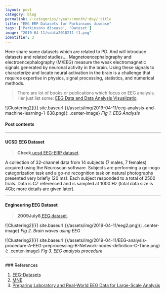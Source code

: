 ```yaml
---
layout: post
category: blog
permalink: /:categories/:year/:month/:day/:title
title: "EEG ERP Datasets for Parkinsons disease"
tags: ['Parkinsons disease', 'Dataset']
image: "2019-04-11/sdata2018211-f1.png"
identifier: 3
---
```

Here share some datasets which are related to PD. And will introduce datasets and related studies….
Magnetoencephalography and electroencephalography (M/EEG) measure the weak electromagnetic signals generated by neuronal activity in the brain. Using these signals to characterize and locate neural activation in the brain is a challenge that requires expertise in physics, signal processing, statistics, and numerical methods.
<!--more-->

<blockquote class="tip">
There are lot of books or publications which focus on EEG analysis. Her just list some: <a href="https://link.springer.com/chapter/10.1007/978-3-540-30547-7_5">
EEG Data and Data Analysis Visualizatio</a>.
</blockquote>

![Clustering2]({{ site.baseurl }}/assets/img/2019-04-11/eeg-analysis-and-machine-learning-1-638.png){: .center-image}
<em class="figure">Fig 1. EEG Analysis</em>

<div class="list-of-contents">
  <h4>Post contents</h4>
  <ul></ul>
</div>

<hr class="with-margin">
<h4 class="header" id="ucsdeeg">UCSD EEG Dataset</h4>
<blockquote class="tip">
<strong>Check</strong><a href="https://sccn.ucsd.edu/~arno/fam2data/publicly_available_EEG_data.html">
ucsd EEG-ERP dataset</a>.
</blockquote>
A collection of 32-channel data from 14 subjects (7 males, 7 females) acquired using the Neuroscan software. Subjects are performing a go-nogo categorization task and a go-no recognition task on natural photographs presented very briefly (20 ms). Each subject responded to a total of 2500 trials. Data is CZ referenced and is sampled at 1000 Hz (total data size is 4Gb; more details are given later).


<hr class="with-margin">
<h4 class="header" id="engineuring">Engineuring EEG Dataset</h4>
<blockquote class="tip">
<strong>2009July8</strong><a href="https://engineuring.wordpress.com/2009/07/08/downloadable-eeg-data/">
EEG dataset</a>.
</blockquote>

![Clustering2]({{ site.baseurl }}/assets/img/2019-04-11/eeg2.png){: .center-image}
<em class="figure">Fig 2. Brain waves using EEG</em>

![Clustering2]({{ site.baseurl }}/assets/img/2019-04-11/EEG-analysis-procedure-A-EEG-preprocessing-B-Network-nodes-definition-C-Time.png){: .center-image}
<em class="figure">Fig 3. EEG analysis procedure</em>




<hr class="with-margin">
### References

<ol>
  <li><a href="https://github.com/meagmohit/EEG-Datasets">EEG-Datasets</a></li>
  <li><a href="https://martinos.org/mne/stable/index.html">MNE</a></li>
  <li><a href="https://www.frontiersin.org/articles/10.3389/fninf.2016.00007/full">Preparing Laboratory and Real-World EEG Data for Large-Scale Analysis</a></li>
</ol>

